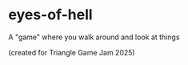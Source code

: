 # eyes-of-hell

A "game" where you walk around and look at things

(created for Triangle Game Jam 2025)
